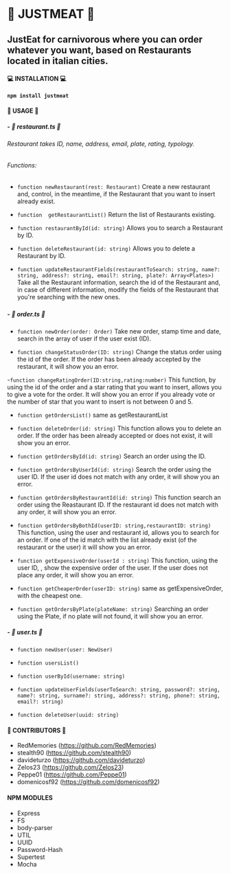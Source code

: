 # :meat_on_bone:   JUSTMEAT  :meat_on_bone:
## JustEat for carnivorous where you can order whatever you want, based on Restaurants located in italian cities.

#### :computer: INSTALLATION :computer:
**`npm install justmeat`**

#### :page_facing_up: USAGE :page_facing_up:
##### - :fork_and_knife: restaurant.ts :fork_and_knife:
###### Restaurant takes ID, name, address, email, plate, rating, typology. 
###### Functions:

- `function newRestaurant(rest: Restaurant)` Create a new restaurant and, control, in the meantime,  if the Restaurant that you want to insert already exist.

- `function  getRestaurantList()` Return the list of Restaurants existing.

- `function restaurantById(id: string)` Allows you to search a Restaurant by ID.

- `function deleteRestaurant(id: string)` Allows you to delete a Restaurant by ID.

- `function updateRestaurantFields(restaurantToSearch: string, name?: string, address?: string, email?: string, plate?: Array<Plates>)`  Take all the Restaurant information, search the id of the Restaurant and, in case of different information, modify the fields of the Restaurant that you're searching with the new ones.

#####
##### - :stew: order.ts :stew:
- `function newOrder(order: Order)` Take new order, stamp time and date, search in the array of user if the user exist (ID).

- `function changeStatusOrder(ID: string)` Change the status order using the id of the order. If the order has been already accepted by the restaurant, it will show you an error.

-`function changeRatingOrder(ID:string,rating:number)` This function, by using the id of the order and a star rating that you want to insert, allows you to give a vote for the order. It will show you an error if you already vote or the number of star that you want to insert is not between 0 and 5.

- `function getOrdersList()` same as getRestaurantList

- `function deleteOrder(id: string)` This function allows you to delete an order. If the order has been already accepted or does not exist, it will show you an error.

- `function getOrdersById(id: string)` Search an order using the ID.

- `function getOrdersByUserId(id: string)` Search the order using the user ID. If the user id does not match with any order, it will show you an error.

- `function getOrdersByRestaurantId(id: string)` This function search an order using the Reastaurant ID. If the restaurant id does not match with any order, it will show you an error.

- `function getOrdersByBothId(userID: string,restaurantID: string)` This function, using the user and restaurant id, allows you to search for an order. If one of the id match with the list already exist (of the restaurant or the user) it will show you an error.

- `function getExpensiveOrder(userId : string)` This function, using the user ID, , show the expensive order of the user. If the user does not place any order, it will show you an error.

- `function getCheaperOrder(userID: string)` same as getExpensiveOrder, with the cheapest one.

- `function getOrdersByPlate(plateName: string)` Searching an order using the Plate, if no plate will not found, it will show you an error.

##### - :woman: user.ts :man:

- `function newUser(user: NewUser)` 

- `function usersList()`

- `function userById(username: string)`

- `function updateUserFields(userToSearch: string, password?: string, name?: string, surname?: string, address?: string, phone?: string, email?: string)`

- `function deleteUser(uuid: string)`


#### :bust_in_silhouette: CONTRIBUTORS :bust_in_silhouette:
- RedMemories (https://github.com/RedMemories)
- stealth90 (https://github.com/stealth90)
- davideturzo (https://github.com/davideturzo)
- Zelos23 (https://github.com/Zelos23)
- Peppe01 (https://github.com/Peppe01)
- domenicosf92 (https://github.com/domenicosf92)

#### NPM MODULES
- Express
- FS
- body-parser
- UTIL
- UUID
- Password-Hash
- Supertest
- Mocha


